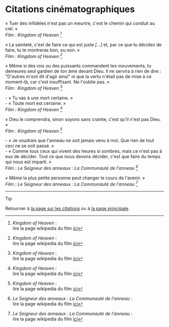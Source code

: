 # Citations cinématographiques


<!--------------------------------------------->
<!------------- Kinkdom of Heaven ------------->
<!--------------------------------------------->

« Tuer des infidèles n'est pas un meurtre, c'est le chemin qui conduit au ciel. »  
*Film : Kingdom of Heaven [^Kingdom-of-Heaven]*


« La sainteté, c'est de faire ce qui est juste *[...]* et, par ce que tu décides de faire, tu te montreras bon, ou non. »  
*Film : Kingdom of Heaven [^Kingdom-of-Heaven]*


« Même si des rois ou des puissants commandent tes mouvements, tu demeures seul gardien de ton âme devant Dieu. Il ne servira à rien de dire : "D'autres m'ont dit d'agir ainsi" ni que la vertu n'était pas de mise à ce moment-là, car c'est insuffisant. Ne l'oublie pas. »  
*Film : Kingdom of Heaven [^Kingdom-of-Heaven]*


\- « Tu vas à une mort certaine. »  
\- « Toute mort est certaine. »  
*Film : Kingdom of Heaven [^Kingdom-of-Heaven]*


« Dieu le comprendra, sinon soyons sans crainte, c'est qu'il n'est pas Dieu. »  
*Film : Kingdom of Heaven [^Kingdom-of-Heaven]*

[^Kingdom-of-Heaven]: *Kingdom of Heaven* :  
lire la page wikipedia du film [*ici*](https://fr.wikipedia.org/wiki/Kingdom_of_Heaven)




<!--------------------------------------------->
<!--------- Le Seigneur des anneaux 1 --------->
<!--------------------------------------------->

\- « Je voudrais que l'anneau ne soit jamais venu à moi. Que rien de tout ceci ne se soit passé. »  
\- « Comme tous ceux qui vivent des heures si sombres, mais ce n'est pas à eux de décider. Tout ce que nous devons décider, c'est que faire du temps qui nous est imparti. »  
*Film : Le Seigneur des anneaux : La Communauté de l'anneau [^Seigneur-des-anneaux-1]*


« Même la plus petite personne peut changer le cours de l'avenir. »  
*Film : Le Seigneur des anneaux : La Communauté de l'anneau [^Seigneur-des-anneaux-1]*



[^Seigneur-des-anneaux-1]: *Le Seigneur des anneaux : La Communauté de l'anneau* :  
lire la page wikipedia du film [ici](https://fr.wikipedia.org/wiki/Le_Seigneur_des_anneaux_:_La_Communauté_de_l%27anneau)




<!--------------------------------------------->
<!------------------- Titre ------------------->
<!--------------------------------------------->

<!--
« citation »  
*Film : titre [^titre]*


\- « blablabla »  
\- « blablabla. »  
*Film : titre [^titre]*



[^titre]: *titre* :  
lire la page wikipedia du film [ici](lien.com)
-->




---

> [!TIP]  
> Retourner à [la page sur les citations](README.md) ou à [la page principale](../README.md).